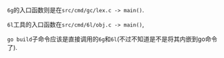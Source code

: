 `6g`的入口函数则是在`src/cmd/gc/lex.c -> main()`.

`6l`工具的入口函数在`src/cmd/6l/obj.c -> main()`,

`go build`子命令应该是直接调用的`6g`和`6l`(不过不知道是不是将其内嵌到go命令了).

